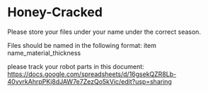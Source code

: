 # Honey-Cracked
Please store your files under your name under the correct season.

Files should be named in the following format:
item name_material_thickness

please track your robot parts in this document:
https://docs.google.com/spreadsheets/d/16gsekQZR8Lb-40vvrkAhrpPKj8dJAW7e7ZezQo5kVic/edit?usp=sharing
